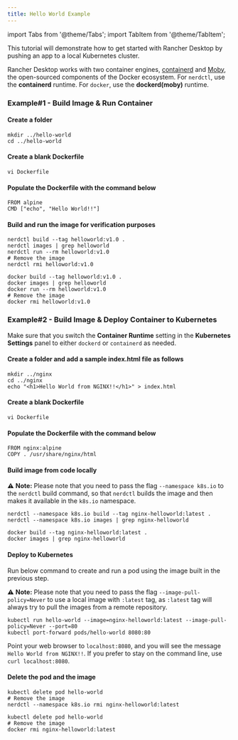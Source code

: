 ```yaml
---
title: Hello World Example
---
```


import Tabs from '@theme/Tabs';
import TabItem from '@theme/TabItem';

This tutorial will demonstrate how to get started with Rancher Desktop by pushing an app to a local Kubernetes cluster.

Rancher Desktop works with two container engines, [containerd](https://containerd.io/) and [Moby](https://mobyproject.org/), the open-sourced components of the Docker ecosystem. For `nerdctl`, use the **containerd** runtime. For `docker`, use the **dockerd(moby)** runtime.

### Example#1 - Build Image & Run Container

#### Create a folder
```
mkdir ../hello-world
cd ../hello-world
```

#### Create a blank Dockerfile
```
vi Dockerfile
```

#### Populate the Dockerfile with the command below
```
FROM alpine  
CMD ["echo", "Hello World!!"]
```

#### Build and run the image for verification purposes

<Tabs groupId="container-runtime">
  <TabItem value="nerdctl" default>

```
nerdctl build --tag helloworld:v1.0 .
nerdctl images | grep helloworld
nerdctl run --rm helloworld:v1.0
# Remove the image
nerdctl rmi helloworld:v1.0 
```

  </TabItem>
  <TabItem value="docker">

```
docker build --tag helloworld:v1.0 .
docker images | grep helloworld
docker run --rm helloworld:v1.0
# Remove the image
docker rmi helloworld:v1.0 
```

  </TabItem>
</Tabs>

### Example#2 - Build Image & Deploy Container to Kubernetes

Make sure that you switch the **Container Runtime** setting in the **Kubernetes Settings** panel to either `dockerd` or `containerd` as needed.

#### Create a folder and add a sample index.html file as follows
```
mkdir ../nginx
cd ../nginx
echo "<h1>Hello World from NGINX!!</h1>" > index.html
```

#### Create a blank Dockerfile
```
vi Dockerfile
```

#### Populate the Dockerfile with the command below
```
FROM nginx:alpine
COPY . /usr/share/nginx/html
```

#### Build image from code locally

:warning: **Note:** Please note that you need to pass the flag `--namespace k8s.io` to the `nerdctl` build command, so that `nerdctl` builds the image and then makes it available in the `k8s.io` namespace.

<Tabs groupId="container-runtime">
  <TabItem value="nerdctl" default>

```
nerdctl --namespace k8s.io build --tag nginx-helloworld:latest .
nerdctl --namespace k8s.io images | grep nginx-helloworld
```

  </TabItem>
  <TabItem value="docker">

```
docker build --tag nginx-helloworld:latest .
docker images | grep nginx-helloworld
```
  </TabItem>
</Tabs>

#### Deploy to Kubernetes

Run below command to create and run a pod using the image built in the previous step. 

:warning: **Note:** Please note that you need to pass the flag `--image-pull-policy=Never` to use a local image with `:latest` tag, as `:latest` tag will always try to pull the images from a remote repository.

```
kubectl run hello-world --image=nginx-helloworld:latest --image-pull-policy=Never --port=80
kubectl port-forward pods/hello-world 8080:80
```

Point your web browser to `localhost:8080`, and you will see the message `Hello World from NGINX!!`. If you prefer to stay on the command line, use `curl localhost:8080`.

#### Delete the pod and the image

<Tabs groupId="container-runtime">
  <TabItem value="nerdctl" default>

```
kubectl delete pod hello-world
# Remove the image
nerdctl --namespace k8s.io rmi nginx-helloworld:latest 
```
 
  </TabItem>
  <TabItem value="docker">

```
kubectl delete pod hello-world 
# Remove the image
docker rmi nginx-helloworld:latest
```

  </TabItem>
</Tabs>
